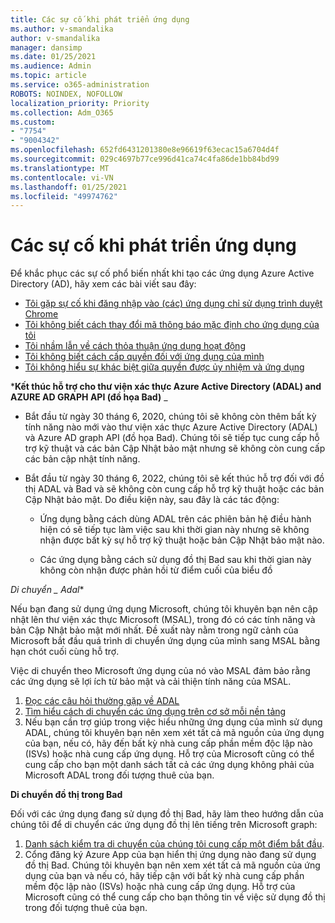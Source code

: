 ```yaml
---
title: Các sự cố khi phát triển ứng dụng
ms.author: v-smandalika
author: v-smandalika
manager: dansimp
ms.date: 01/25/2021
ms.audience: Admin
ms.topic: article
ms.service: o365-administration
ROBOTS: NOINDEX, NOFOLLOW
localization_priority: Priority
ms.collection: Adm_O365
ms.custom:
- "7754"
- "9004342"
ms.openlocfilehash: 652fd6431201380e8e96619f63ecac15a6704d4f
ms.sourcegitcommit: 029c4697b77ce996d41ca74c4fa86de1bb84bd99
ms.translationtype: MT
ms.contentlocale: vi-VN
ms.lasthandoff: 01/25/2021
ms.locfileid: "49974762"
---
```

# <a name="issues-developing-applications"></a>Các sự cố khi phát triển ứng dụng

Để khắc phục các sự cố phổ biến nhất khi tạo các ứng dụng Azure Active Directory (AD), hãy xem các bài viết sau đây:

- [Tôi gặp sự cố khi đăng nhập vào (các) ứng dụng chỉ sử dụng trình duyệt Chrome](https://docs.microsoft.com/office365/troubleshoot/miscellaneous/chrome-behavior-affects-applications) 
- [Tôi không biết cách thay đổi mã thông báo mặc định cho ứng dụng của tôi](https://docs.microsoft.com/azure/active-directory/develop/registration-config-change-token-lifetime-how-to) 
- [Tôi nhầm lẫn về cách thỏa thuận ứng dụng hoạt động](https://docs.microsoft.com/azure/active-directory/application-dev-consent-framework) 
- [Tôi không biết cách cấp quyền đối với ứng dụng của mình](https://docs.microsoft.com/azure/active-directory/manage-apps/configure-user-consent) 
- [Tôi không hiểu sự khác biệt giữa quyền được ủy nhiệm và ứng dụng](https://docs.microsoft.com/azure/active-directory/develop/delegated-and-app-perms)

***Kết thúc hỗ trợ cho thư viện xác thực Azure Active Directory (ADAL) and AZURE AD GRAPH API (đồ họa Bad)** _

- Bắt đầu từ ngày 30 tháng 6, 2020, chúng tôi sẽ không còn thêm bất kỳ tính năng nào mới vào thư viện xác thực Azure Active Directory (ADAL) và Azure AD graph API (đồ họa Bad). Chúng tôi sẽ tiếp tục cung cấp hỗ trợ kỹ thuật và các bản Cập Nhật bảo mật nhưng sẽ không còn cung cấp các bản cập nhật tính năng.

- Bắt đầu từ ngày 30 tháng 6, 2022, chúng tôi sẽ kết thúc hỗ trợ đối với đồ thị ADAL và Bad và sẽ không còn cung cấp hỗ trợ kỹ thuật hoặc các bản Cập Nhật bảo mật. Do điều kiện này, sau đây là các tác động:

    - Ứng dụng bằng cách dùng ADAL trên các phiên bản hệ điều hành hiện có sẽ tiếp tục làm việc sau khi thời gian này nhưng sẽ không nhận được bất kỳ sự hỗ trợ kỹ thuật hoặc bản Cập Nhật bảo mật nào.

    - Các ứng dụng bằng cách sử dụng đồ thị Bad sau khi thời gian này không còn nhận được phản hồi từ điểm cuối của biểu đồ

*Di chuyển _ Adal**

Nếu bạn đang sử dụng ứng dụng Microsoft, chúng tôi khuyên bạn nên cập nhật lên thư viện xác thực Microsoft (MSAL), trong đó có các tính năng và bản Cập Nhật bảo mật mới nhất. Đề xuất này nằm trong ngữ cảnh của Microsoft bắt đầu quá trình di chuyển ứng dụng của mình sang MSAL bằng hạn chót cuối cùng hỗ trợ. 

Việc di chuyển theo Microsoft ứng dụng của nó vào MSAL đảm bảo rằng các ứng dụng sẽ lợi ích từ bảo mật và cải thiện tính năng của MSAL.

1. [Đọc các câu hỏi thường gặp về ADAL](https://docs.microsoft.com/azure/active-directory/develop/msal-migration#frequently-asked-questions-faq) 
2. [Tìm hiểu cách di chuyển các ứng dụng trên cơ sở mỗi nền tảng](https://docs.microsoft.com/azure/active-directory/develop/msal-migration#frequently-asked-questions-faq) 
3. Nếu bạn cần trợ giúp trong việc hiểu những ứng dụng của mình sử dụng ADAL, chúng tôi khuyên bạn nên xem xét tất cả mã nguồn của ứng dụng của bạn, nếu có, hãy đến bất kỳ nhà cung cấp phần mềm độc lập nào (ISVs) hoặc nhà cung cấp ứng dụng. Hỗ trợ của Microsoft cũng có thể cung cấp cho bạn một danh sách tất cả các ứng dụng không phải của Microsoft ADAL trong đối tượng thuê của bạn.

**Di chuyển đồ thị trong Bad**

Đối với các ứng dụng đang sử dụng đồ thị Bad, hãy làm theo hướng dẫn của chúng tôi để di chuyển các ứng dụng đồ thị lên tiếng trên Microsoft graph:

1. [Danh sách kiểm tra di chuyển của chúng tôi cung cấp một điểm bắt đầu](https://docs.microsoft.com/graph/migrate-azure-ad-graph-planning-checklist). 
2. Cổng đăng ký Azure App của bạn hiển thị ứng dụng nào đang sử dụng đồ thị Bad. Chúng tôi khuyên bạn nên xem xét tất cả mã nguồn của ứng dụng của bạn và nếu có, hãy tiếp cận với bất kỳ nhà cung cấp phần mềm độc lập nào (ISVs) hoặc nhà cung cấp ứng dụng. Hỗ trợ của Microsoft cũng có thể cung cấp cho bạn thông tin về việc sử dụng đồ thị trong đối tượng thuê của bạn.







